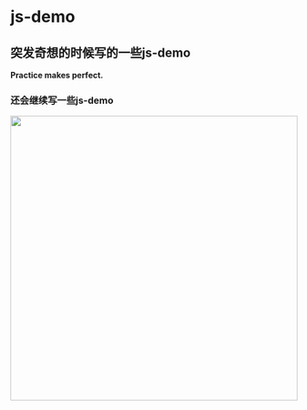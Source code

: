 # js-demo

## 突发奇想的时候写的一些js-demo

   **Practice makes perfect.**

### 还会继续写一些js-demo
<img src="https://images.unsplash.com/photo-1522911715181-6ce196f07c76?ixlib=rb-0.3.5&q=85&fm=jpg&crop=entropy&cs=srgb&ixid=eyJhcHBfaWQiOjIxNTV9&s=43d772fc80774baf43a84c3df62f7eb7" width="100%" height="500">